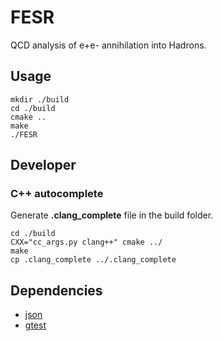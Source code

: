 # FESR 
QCD analysis of e+e- annihilation into Hadrons.

## Usage
```
mkdir ./build
cd ./build
cmake ..
make
./FESR
```

## Developer
### C++ autocomplete 
Generate **.clang_complete** file in the build folder.
```
cd ./build
CXX="cc_args.py clang++" cmake ../
make
cp .clang_complete ../.clang_complete
```

## Dependencies 
* [json](https://github.com/nlohmann/json)
* [gtest](https://github.com/google/googletest)
